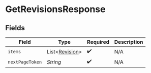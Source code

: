 # GetRevisionsResponse


## Fields

| Field                                             | Type                                              | Required                                          | Description                                       |
| ------------------------------------------------- | ------------------------------------------------- | ------------------------------------------------- | ------------------------------------------------- |
| `items`                                           | List<[Revision](../../models/shared/Revision.md)> | :heavy_check_mark:                                | N/A                                               |
| `nextPageToken`                                   | *String*                                          | :heavy_check_mark:                                | N/A                                               |